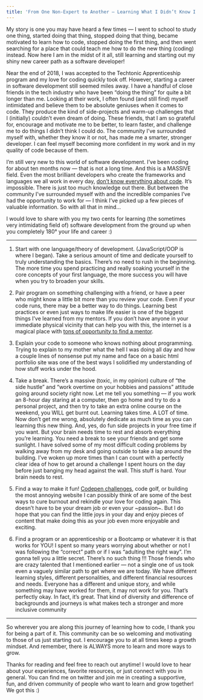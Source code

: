 ```yaml
---
title: 'From One Non-Expert to Another — Learning What I Didn’t Know I Didn’t Know'
---
```


My story is one you may have heard a few times — I went to school to study one thing, started doing that thing, stopped doing that thing, became motivated to learn how to code, stopped doing the first thing, and then went searching for a place that could teach me how to do the new thing (coding) instead. Now here I am in the midst of it all, still learning and starting out my shiny new career path as a software developer!

Near the end of 2018, I was accepted to the Techtonic Apprenticeship program and my love for coding quickly took off. However, starting a career in software development still seemed miles away. I have a handful of close friends in the tech industry who have been “doing the thing” for quite a bit longer than me. Looking at their work, I often found (and still find) myself intimidated and believe them to be absolute geniuses when it comes to code. They produce the kind of side-projects and warm-up challenges that I (initially) couldn’t even dream of doing. These friends, that I am so grateful for, encourage and motivate me to be better, to learn faster, and challenge me to do things I didn’t think I could do. The community I’ve surrounded myself with, whether they know it or not, has made me a smarter, stronger developer. I can feel myself becoming more confident in my work and in my quality of code because of them.

I’m still very new to this world of software development. I’ve been coding for about ten months now — that is not a long time. And this is a MASSIVE field. Even the most brilliant developers who create the frameworks and languages we all work in every day, [don’t know everything about code](https://overreacted.io/things-i-dont-know-as-of-2018/). It’s impossible. There is just too much knowledge out there. But between the community I’ve surrounded myself with and the incredible companies I’ve had the opportunity to work for — I think I’ve picked up a few pieces of valuable information. So with all that in mind…

I would love to share with you my two cents for learning (the sometimes very intimidating field of) software development from the ground up when you completely 180° your life and career :\)

***

1. Start with one language/theory of development. (JavaScript/OOP is where I began). Take a serious amount of time and dedicate yourself to truly understanding the basics. There’s no need to rush in the beginning. The more time you spend practicing and really soaking yourself in the core concepts of your first language, the more success you will have when you try to broaden your skills.
    
2. Pair program on something challenging with a friend, or have a peer who might know a little bit more than you review your code. Even if your code runs, there may be a better way to do things. Learning best practices or even just ways to make life easier is one of the biggest things I’ve learned from my mentors. If you don’t have anyone in your immediate physical vicinity that can help you with this, the internet is a magical place with [tons of opportunity to find a mentor](https://learntocodewith.me/posts/coding-mentor/).
    
3. Explain your code to someone who knows nothing about programming. Trying to explain to my mother what the hell I was doing all day and how a couple lines of nonsense put my name and face on a basic html portfolio site was one of the best ways I solidified my understanding of how stuff works under the hood.
    
4. Take a break. There’s a massive (toxic, in my opinion) culture of “the side hustle” and “work overtime on your hobbies and passions” attitude going around society right now. Let me tell you something — if you work an 8-hour day staring at a computer, then go home and try to do a personal project, and then try to take an extra online course on the weekend, you WILL get burnt out. Learning takes time. A LOT of time. Now don’t get me wrong, absolutely dedicate as much time as you can learning this new thing. And, yes, do fun side projects in your free time if you want. But your brain needs time to rest and absorb everything you’re learning. You need a break to see your friends and get some sunlight. I have solved some of my most difficult coding problems by walking away from my desk and going outside to take a lap around the building. I’ve woken up more times than I can count with a perfectly clear idea of how to get around a challenge I spent hours on the day before just banging my head against the wall. This stuff is hard. Your brain needs to rest.
    
5. Find a way to make it fun! [Codepen challenges](https://codepen.io/challenges), code golf, or building the most annoying website I can possibly think of are some of the best ways to cure burnout and rekindle your love for coding again. This doesn’t have to be your dream job or even your ~passion~. But I do hope that you can find the little joys in your day and enjoy pieces of content that make doing this as your job even more enjoyable and exciting.
    
6. Find a program or an apprenticeship or a Bootcamp or whatever it is that works for YOU! I spent so many years worrying about whether or not I was following the “correct” path or if I was “adulting the right way”. I’m gonna tell you a little secret. There’s no such thing !!! Those friends who are crazy talented that I mentioned earlier — not a single one of us took even a vaguely similar path to get where we are today. We have different learning styles, different personalities, and different financial resources and needs. Everyone has a different and unique story, and while something may have worked for them, it may not work for you. That’s perfectly okay. In fact, it’s great. That kind of diversity and difference of backgrounds and journeys is what makes tech a stronger and more inclusive community

***

So wherever you are along this journey of learning how to code, I thank you for being a part of it. This community can be so welcoming and motivating to those of us just starting out. I encourage you to at all times keep a growth mindset. And remember, there is ALWAYS more to learn and more ways to grow.

Thanks for reading and feel free to reach out anytime! I would love to hear about your experiences, favorite resources, or just connect with you in general. You can find me on twitter and join me in creating a supportive, fun, and driven community of people who want to learn and grow together! We got this :\)